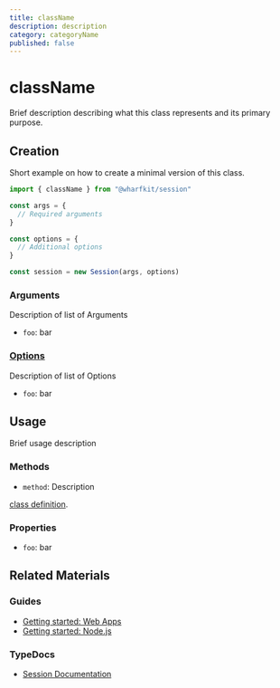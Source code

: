 ```yaml
---
title: className
description: description
category: categoryName
published: false
---
```


# className

Brief description describing what this class represents and its primary purpose.

## Creation

Short example on how to create a minimal version of this class.

```ts
import { className } from "@wharfkit/session"

const args = {
  // Required arguments
}

const options = {
  // Additional options
}

const session = new Session(args, options)
```

### Arguments

Description of list of Arguments

- `foo`: bar

### [Options](https://wharfkit.github.io/session/interfaces/SessionOptions.html)

Description of list of Options

- `foo`: bar

## Usage

Brief usage description

### Methods

- `method`: Description

[class definition](https://wharfkit.github.io/session/classes/Session.html#abiCache).

### Properties

- `foo`: bar

## Related Materials

### Guides

- [Getting started: Web Apps](/guides/sessionkit/getting-started-web-app)
- [Getting started: Node.js](/guides/sessionkit/getting-started-node-js)

### TypeDocs

- [Session Documentation](https://wharfkit.github.io/session/classes/Session.html)
